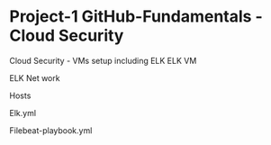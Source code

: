 # Project-1 GitHub-Fundamentals - Cloud Security 
 Cloud Security - VMs setup including ELK
ELK VM 

ELK Net work




Hosts



Elk.yml


Filebeat-playbook.yml





